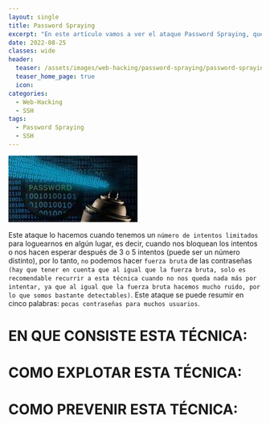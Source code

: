 ```yaml
---
layout: single
title: Password Spraying
excerpt: "En este artículo vamos a ver el ataque Password Spraying, que nos es muy útil cuando tenemos un numero limitado de intentos al loguearnos en algun lugar."
date: 2022-08-25
classes: wide
header:
  teaser: /assets/images/web-hacking/password-spraying/password-spraying.jpg
  teaser_home_page: true
  icon: 
categories:
  - Web-Hacking
  - SSH
tags:  
  - Password Spraying
  - SSH
---
```


![](/assets/images/web-hacking/password-spraying/password-spraying.jpg)

Este ataque lo hacemos cuando tenemos un `número de intentos limitados` para loguearnos en algún lugar, es decir, cuando nos bloquean los intentos o nos hacen esperar después de 3 o 5 intentos (puede ser un número distinto), por lo tanto, `no` podemos hacer `fuerza bruta` de las contraseñas `(hay que tener en cuenta que al igual que la fuerza bruta, solo es recomendable recurrir a esta técnica cuando no nos queda nada más por intentar, ya que al igual que la fuerza bruta hacemos mucho ruido, por lo que somos bastante detectables)`. Este ataque se puede resumir en cinco palabras: `pocas contraseñas para muchos usuarios`.

# EN QUE CONSISTE ESTA TÉCNICA:



# COMO EXPLOTAR ESTA TÉCNICA:



# COMO PREVENIR ESTA TÉCNICA:


